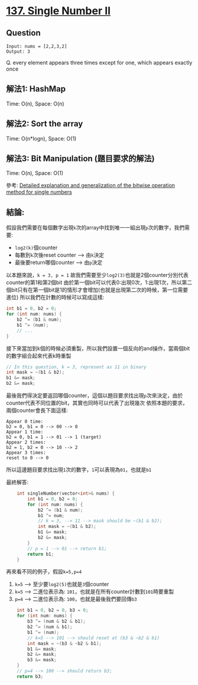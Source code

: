 # [137. Single Number II](https://leetcode.com/problems/single-number-ii/)

## Question
```
Input: nums = [2,2,3,2]
Output: 3
```
 Q. every element appears three times except for one, which appears exactly once

 ## 解法1: HashMap
 Time: O(n), Space: O(n)

 ## 解法2: Sort the array
 Time: O(n*logn), Space: O(1)

 ## 解法3: Bit Manipulation (題目要求的解法)
 Time: O(n), Space: O(1)

 參考: [Detailed explanation and generalization of the bitwise operation method for single numbers](https://leetcode.com/problems/single-number-ii/discuss/43295/Detailed-explanation-and-generalization-of-the-bitwise-operation-method-for-single-numbers)

## 結論:
假設我們需要在每個數字出現`k`次的array中找到唯一一組出現`p`次的數字，我們需要:
- `log2(k)`個counter
- 每數到`k`次後reset counter --> 由`k`決定
- 最後要return哪個counter --> 由`p`決定

以本題來說，`k = 3, p = 1`
故我們需要至少`log2(3)`也就是2個counter分別代表counter的第1和第2個bit
由於第一個bit可以代表0:出現0次，1:出現1次，所以第二個bit只有在第一個bit是1的情形才會增加(也就是出現第二次的時候，第一位需要進位)
所以我們在計數的時候可以寫成這樣:

```cpp
int b1 = 0, b2 = 0;
for (int num: nums) {
    b2 ^= (b1 & num);
    b1 ^= (num);
    // ...
}
```

接下來當加到k個的時候必須重製，所以我們設置一個反向的and操作，當兩個bit的數字組合起來代表k時重製
```cpp
// In this question, k = 3, represent as 11 in binary
int mask = ~(b1 & b2);
b1 &= mask;
b2 &= mask;
```

最後我們得決定要返回哪個counter，這個以題目要求找出現`p`次來決定，由於counter代表不同位置的bit，其實也同時可以代表了出現幾次
依照本題的要求，兩個counter會長下面這樣:
```
Appear 0 time:
b2 = 0, b1 = 0 --> 00 --> 0
Appear 1 time:
b2 = 0, b1 = 1 --> 01 --> 1 (target)
Appear 2 times:
b2 = 1, b2 = 0 --> 10 --> 2
Appear 3 times:
reset to 0 --> 0
```
所以這邊題目要求找出現`1`次的數字，`1`可以表現為`01`，也就是`b1`

最終解答:
```cpp
    int singleNumber(vector<int>& nums) {
        int b1 = 0, b2 = 0;
        for (int num: nums) {
            b2 ^= (b1 & num);
            b1 ^= num;
            // k = 3, --> 11 --> mask should be ~(b1 & b2);
            int mask = ~(b1 & b2);
            b1 &= mask;
            b2 &= mask;
        }
        // p = 1 --> 01 --> return b1;
        return b1;
    }
```

再來看不同的例子，假設`k=5,p=4`
1. `k=5` --> 至少要`log2(5)`也就是`3`個counter
2. `k=5` --> 二進位表示為: `101`，也就是在所有counter計數到`101`時要重製
3. `p=4` --> 二進位表示為: `100`，也就是最後我們要回傳`b3`

```cpp
    int b1 = 0, b2 = 0, b3 = 0;
    for (int num: nums) {
        b3 ^= (num & b2 & b1);
        b2 ^= (num & b1);
        b1 ^= (num);
        // k=5 --> 101 --> should reset at (b3 & ~b2 & b1)
        int mask = ~(b3 & ~b2 & b1);
        b1 &= mask;
        b2 &= mask;
        b3 &= mask;
    }
    // p=4 --> 100 --> should return b3;
    return b3;
```